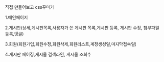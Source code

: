 직접 만들어보고 css꾸미기

1.메인페이지

2.게시판(상세,게시판목록,사용자가 쓴 게시판 목록,게시판 등록, 게시판 수정, 첨부파일등록,댓글)

3.회원(회원가입,회원수정,회원삭제,회원리스트,계정생성일,마지막접속일)

4.게시판 페이징,게시물 검색라인, 게시물 조회수

